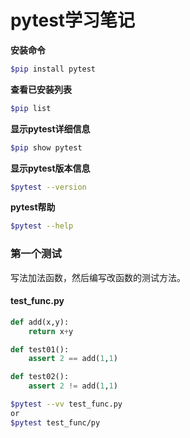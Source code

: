 # pytest学习笔记

**安装命令**<br>
```bash
$pip install pytest
```

**查看已安装列表**<br>
```bash
$pip list
```

**显示pytest详细信息**<br>
```bash
$pip show pytest
```

**显示pytest版本信息**<br>
```bash
$pytest --version
```
**pytest帮助**<br>
```bash
$pytest --help
```

### 第一个测试

写法加法函数，然后编写改函数的测试方法。

#### test_func.py
```python
def add(x,y):
    return x+y

def test01():
    assert 2 == add(1,1)

def test02():
    assert 2 != add(1,1)
```

```bash
$pytest --vv test_func.py
or
$pytest test_func/py
```
